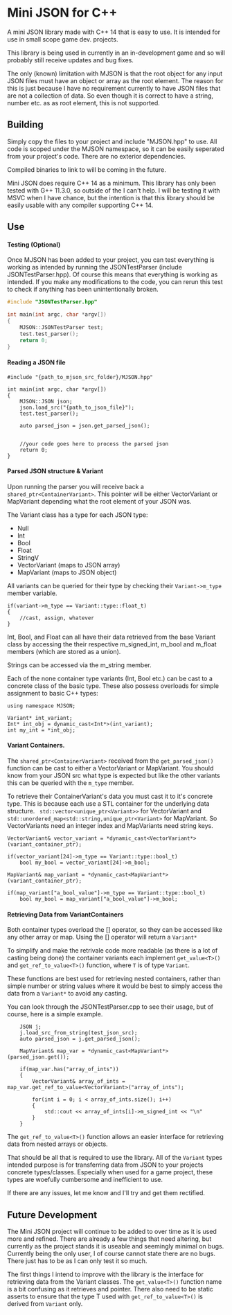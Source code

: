 # Mini JSON for C++

A mini JSON library made with C++ 14 that is easy to use. It is intended for use in small scope game dev. projects.

This library is being used in currently in an in-development game and so will probably still receive updates and bug fixes.

The only (known) limitation with MJSON is that the root object for any input JSON files must have an object or array as the root element.  The reason for this is just because I have no requirement currently to have JSON files that are not a collection of data. So even though it is correct to have a string, number etc. as as root element, this is not supported.


## Building

Simply copy the files to your project and include "MJSON.hpp" to use.  All code is scoped under the MJSON namespace, so it can be easily seperated from your project's code.  There are no exterior dependencies.

Compiled binaries to link to will be coming in the future.

Mini JSON does require C++ 14 as a minimum.  This library has only been tested with G++ 11.3.0, so outside of the I can't help.  I will be testing it with MSVC when I have chance, but the intention is that this library should be easily usable with any compiler supporting C++ 14.


## Use


#### Testing (Optional)

Once MJSON has been added to your project, you can test everything is working as intended by running the JSONTestParser (include JSONTestParser.hpp).  Of course this means that everything is working as intended.  If you make any modifications to the code, you can rerun this test to check if anything has been unintentionally broken.

```C++
#include "JSONTestParser.hpp"

int main(int argc, char *argv[])
{
	MJSON::JSONTestParser test;
	test.test_parser();
	return 0;
}
```

#### Reading a JSON file

```
#include "{path_to_mjson_src_folder}/MJSON.hpp"

int main(int argc, char *argv[])
{
	MJSON::JSON json;
    json.load_src("{path_to_json_file}");
	test.test_parser();

	auto parsed_json = json.get_parsed_json();


    //your code goes here to process the parsed json
	return 0;
}
```

#### Parsed JSON structure & Variant

Upon running the parser you will receive back a `shared_ptr<ContainerVariant>`.  This pointer will be either VectorVariant or MapVariant depending what the root element of your JSON was.

The Variant class has a type for each JSON type:

+ Null
+ Int
+ Bool
+ Float
+ StringV
+ VectorVariant (maps to JSON array)
+ MapVariant (maps to JSON object)

All variants can be queried for their type by checking their `Variant->m_type` member variable.

```
if(variant->m_type == Variant::type::float_t)
{
    //cast, assign, whatever
}
```

Int, Bool, and Float can all have their data retrieved from the base Variant class by accessing the their respective m_signed_int, m_bool and m_float members (which are stored as a union).

Strings can be accessed via the m_string member.

Each of the none container type variants (Int, Bool etc.) can be cast to a concrete class of the basic type.  These also possess overloads for simple assignment to basic C++ types:

```
using namespace MJSON;

Variant* int_variant;
Int* int_obj = dynamic_cast<Int*>(int_variant);
int my_int = *int_obj;
```

#### Variant Containers.

The `shared_ptr<ContainerVariant>` received from the `get_parsed_json()` function can be cast to either a VectorVariant or MapVariant.  You should know from your JSON src what type is expected but like the other variants this can be queried with the `m_type` member.

To retrieve their ContainerVariant's data you must cast it to it's concrete type.  This is because each use a STL container for the underlying data structure. ` std::vector<unique_ptr<Variant>>` for VectorVariant and `std::unordered_map<std::string,unique_ptr<Variant>` for MapVariant.  So VectorVariants need an integer index and MapVariants need string keys.

```
VectorVariant& vector_variant = *dynamic_cast<VectorVariant*>(variant_container_ptr);

if(vector_variant[24]->m_type == Variant::type::bool_t)
    bool my_bool = vector_variant[24]->m_bool;

MapVariant& map_variant = *dynamic_cast<MapVariant*>(variant_container_ptr);

if(map_variant["a_bool_value"]->m_type == Variant::type::bool_t)
    bool my_bool = map_variant["a_bool_value"]->m_bool;
```

#### Retrieving Data from VariantContainers

Both container types overload the [] operator, so they can be accessed like any other array or map.  Using the [] operator will return a `Variant*`

To simplify and make the retrivale code more readable (as there is a lot of casting being done) the container variants each implement `get_value<T>()` and `get_ref_to_value<T>()` function, where `T` is of type `Variant`.

These functions are best used for retrieving nested containers, rather than simple number or string values where it would be best to simply access the data from a `Variant*` to avoid any casting.

You can look through the JSONTestParser.cpp to see their usage, but of course, here is a simple example.

```
    JSON j;
	j.load_src_from_string(test_json_src);
	auto parsed_json = j.get_parsed_json();

	MapVariant& map_var = *dynamic_cast<MapVariant*>(parsed_json.get());

	if(map_var.has("array_of_ints"))
	{
        VectorVariant& array_of_ints = map_var.get_ref_to_value<VectorVariant>("array_of_ints");

        for(int i = 0; i < array_of_ints.size(); i++)
        {
            std::cout << array_of_ints[i]->m_signed_int << "\n"
        }
	}

```

The `get_ref_to_value<T>()` function allows an easier interface for retrieving data from nested arrays or objects.

That should be all that is required to use the library.  All of the `Variant` types intended purpose is  for transferring data from JSON to your projects concrete types/classes.  Especially when used for a game project, these types are woefully cumbersome and inefficient to use.

If there are any issues, let me know and I'll try and get them rectified.

## Future Development

The Mini JSON project will continue to be added to over time as it is used more and refined.  There are already a few things that need altering, but currently as the project stands it is useable and seemingly minimal on bugs.  Currently being the only user, I of course cannot state there are no bugs.  There just has to be as I can only test it so much.

The first things I intend to improve with the library is the interface for retrieving data from the Variant classes.  The `get_value<T>()` function name is a bit confusing as it retrieves and pointer.
There also need to be static asserts to ensure that the type T used with `get_ref_to_value<T>()` is derived from `Variant` only.
